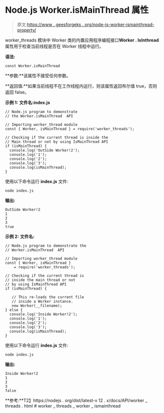 # Node.js Worker.isMainThread 属性

> 原文:[https://www . geesforgeks . org/node-js-worker-ismainthread-property/](https://www.geeksforgeeks.org/node-js-worker-ismainthread-property/)

worker_threads 模块中 Worker 类的内置应用程序编程接口**Worker . IsInthread**属性用于检查当前线程是否在 Worker 线程中运行。

**语法:**

```
const Worker.isMainThread
```

**参数:**该属性不接受任何参数。

**返回值:**如果当前线程不在工作线程内运行，则该属性返回布尔值 true，否则返回 false。

**示例 1:** **文件名:index.js**

```
// Node.js program to demonstrate 
// the Worker.isMainThread  API

// Importing worker_thread module
const { Worker, isMainThread } = require('worker_threads');

// Checking if the current thread is inside the
// Main thread or not by using IsMainThread API
if (isMainThread) {
  console.log('OutSide Worker!2');
  console.log('1');
  console.log('2');
  console.log('3');
  console.log(isMainThread); 
}
```

使用以下命令运行 **index.js** 文件:

```
node index.js
```

**输出:**

```
OutSide Worker!2
1
2
3
true

```

**示例 2:** **文件名:**

```
// Node.js program to demonstrate the
// Worker.isMainThread  API

// Importing worker_thread module
const { Worker, isMainThread } 
    = require('worker_threads');

// Checking if the current thread is 
// inside the main thread or not
// by using IsMainThread API
if (isMainThread) {

   // This re-loads the current file
   // inside a Worker instance.
   new Worker(__filename);
} else {
  console.log('Inside Worker!2');
  console.log('1');
  console.log('2');
  console.log('3');
  console.log(isMainThread); 
}
```

使用以下命令运行 **index.js** 文件:

```
node index.js
```

**输出:**

```
Inside Worker!2
1
2
3
false

```

**参考:**T2】https://nodejs . org/dist/latest-v 12 . x/docs/API/worker _ threads . html # worker _ threads _ worker _ ismainthread